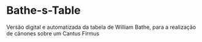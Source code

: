 # Bathe-s-Table
Versão digital e automatizada da tabela de William Bathe, para a realização de cânones sobre um Cantus Firmus
